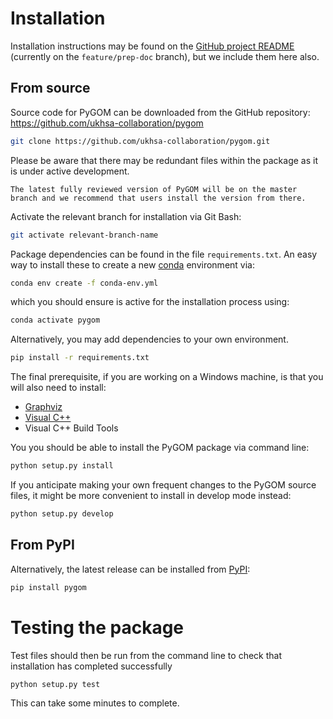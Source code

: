 # Installation

Installation instructions may be found on the [GitHub project README](https://github.com/ukhsa-collaboration/pygom/tree/feature/prep-doc) (currently on the `feature/prep-doc` branch), but we include them here also.

## From source

Source code for PyGOM can be downloaded from the GitHub repository: https://github.com/ukhsa-collaboration/pygom

```bash
git clone https://github.com/ukhsa-collaboration/pygom.git
```

Please be aware that there may be redundant files within the package as it is under active development.

```{note}
The latest fully reviewed version of PyGOM will be on the master branch and we recommend that users install the version from there.
```

Activate the relevant branch for installation via Git Bash:

```bash
git activate relevant-branch-name
```

Package dependencies can be found in the file `requirements.txt`.
An easy way to install these to create a new [conda](https://conda.io/docs) environment via:

```bash
conda env create -f conda-env.yml
```

which you should ensure is active for the installation process using:

```bash
conda activate pygom
```

Alternatively, you may add dependencies to your own environment.

```bash
pip install -r requirements.txt
```

The final prerequisite, if you are working on a Windows machine, is that you will also need to install:
- [Graphviz](https://graphviz.org/)
- [Visual C++](https://support.microsoft.com/en-us/topic/the-latest-supported-visual-c-downloads-2647da03-1eea-4433-9aff-95f26a218cc0)
- Visual C++ Build Tools

You you should be able to install the PyGOM package via command line:

```bash
python setup.py install
```

If you anticipate making your own frequent changes to the PyGOM source files, it might be more convenient to install in develop mode instead:

```bash
python setup.py develop
```

## From PyPI

Alternatively, the latest release can be installed from [PyPI](https://pypi.org/project/pygom/):

```bash
pip install pygom
```

# Testing the package

Test files should then be run from the command line to check that installation has completed successfully

```bash
python setup.py test
```

This can take some minutes to complete.